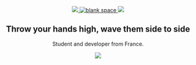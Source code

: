 <p align="center">
  <a alt="img" href="https://fauux.neocities.org/">
    <img src="https://i.imgur.com/x8tlt9U.gif" />
    <img alt="blank space" src="https://i.imgur.com/B2r0Tht.png" />
    <img src="https://i.imgur.com/IU5l4hA.gif" />
  </a>

  <h2 align="center">Throw your hands high, wave them side to side</h2>
  <p align="center">Student and developer from France.</p>
  <p align="center"><img src="https://github-readme-stats.vercel.app/api/top-langs/?username=kyzoid&layout=compact&bg_color=090D13&title_color=fff&text_color=fff&hide=html" /></p>
</p>
